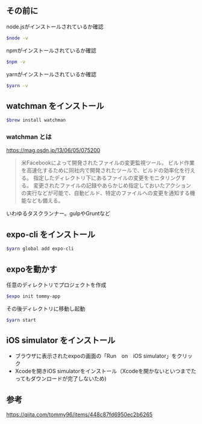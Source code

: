 ## その前に
node.jsがインストールされているか確認
```sh
$node -v
```
npmがインストールされているか確認
```sh
$npm -v
```
yarnがインストールされているか確認
```sh
$yarn -v
```

## watchman をインストール
```sh
$brew install watchman
```
### watchman とは
https://mag.osdn.jp/13/06/05/075200
> 米Facebookによって開発されたファイルの変更監視ツール。
> ビルド作業を高速化するために同社内で開発されたツールで、ビルドの効率化を行える。
> 指定したディレクトリ下にあるファイルの変更をモニタリングする。
> 変更されたファイルの記録やあらかじめ指定しておいたアクションの実行などが可能で、自動ビルド、特定のファイルへの変更を通知する機能なども備える。

いわゆるタスクランナー。gulpやGruntなど

## expo-cli をインストール
```sh
$yarn global add expo-cli
```

## expoを動かす
任意のディレクトリでプロジェクトを作成
```sh
$expo init tommy-app
```
その後ディレクトリに移動し起動
```sh
$yarn start
```

## iOS simulator をインストール
- ブラウザに表示されたexpoの画面の「Run　on　iOS simulator」をクリック
- Xcodeを開きiOS simulatorをインストール（Xcodeを開かないといつまでたってもダウンロードが完了しないため)

## 参考
https://qiita.com/tommy96/items/448c87fd6950ec2b6265
